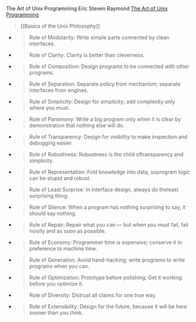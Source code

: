 
The Art of Unix Programming
Eric Steven Raymond
[The Art of Unix Programming](https://homepage.cs.uri.edu/~thenry/resources/unix_art/index.html)
> [[Basics of the Unix Philosophy]]
- >  Rule of Modularity: Write simple parts connected by clean interfaces.
- >  Rule of Clarity: Clarity is better than cleverness.
- >  Rule of Composition: Design programs to be connected with other programs.
- >  Rule of Separation: Separate policy from mechanism; separate interfaces from engines.
- >  Rule of Simplicity: Design for simplicity; add complexity only where you must.
- >  Rule of Parsimony: Write a big program only when it is clear by demonstration that nothing else will do.
- >  Rule of Transparency: Design for visibility to make inspection and debugging easier.
- >  Rule of Robustness: Robustness is the child oftransparency and simplicity.
- >  Rule of Representation: Fold knowledge into data, soprogram logic can be stupid and robust.
- >  Rule of Least Surprise: In interface design, always do theleast surprising thing.
- >  Rule of Silence: When a program has nothing surprising to say, it should say nothing.
- >  Rule of Repair: Repair what you can — but when you must fail, fail noisily and as soon as possible.
- >  Rule of Economy: Programmer time is expensive; conserve it in preference to machine time.
- >  Rule of Generation: Avoid hand-hacking; write programs to write programs when you can.
- >  Rule of Optimization: Prototype before polishing. Get it working before you optimize it.
- >  Rule of Diversity: Distrust all claims for one true way.
- >  Rule of Extensibility: Design for the future, because it will be here sooner than you think.
